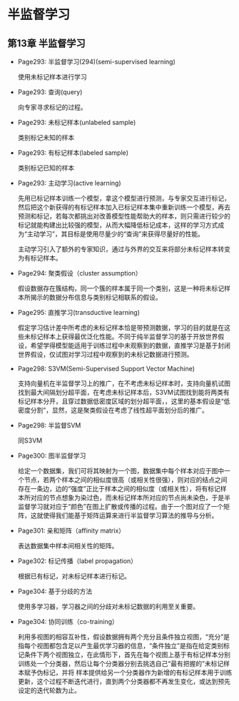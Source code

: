 # 半监督学习

## 第13章 半监督学习

* Page293: 半监督学习\(294\)\(semi-supervised learning\)

  使用未标记样本进行学习

* Page293: 查询\(query\)

  向专家寻求标记的过程。

* Page293: 未标记样本\(unlabeled sample\)

  类别标记未知的样本

* Page293: 有标记样本\(labeled sample\)

  类别标记已知的样本

* Page293: 主动学习\(active learning\)

  先用已标记样本训练一个模型，拿这个模型进行预测，与专家交互进行标记，然后把这个新获得的有标记样本加入已标记样本集中重新训练一个模型，再去预测和标记，若每次都挑出对改善模型性能帮助大的样本，则只需进行较少的标记就能构建出比较强的模型，从而大幅降低标记成本，这样的学习方式成为“主动学习”，其目标是使用尽量少的“查询”来获得尽量好的性能。

  主动学习引入了额外的专家知识，通过与外界的交互来将部分未标记样本转变为有标记样本。

* Page294: 聚类假设（cluster assumption）

  假设数据存在簇结构，同一个簇的样本属于同一个类别，这是一种将未标记样本所揭示的数据分布信息与类别标记相联系的假设。

* Page295: 直推学习\(transductive learning\)

  假定学习估计差中所考虑的未标记样本恰是带预测数据，学习的目的就是在这些未标记样本上获得最优泛化性能。不同于纯半监督学习的基于开放世界假设，希望学得模型能适用于训练过程中未观察到的数据，直推学习是基于封闭世界假设，仅试图对学习过程中观察到的未标记数据进行预测。

* Page298: S3VM\(Semi-Supervised Support Vector Machine\)

  支持向量机在半监督学习上的推广，在不考虑未标记样本时，支持向量机试图找到最大间隔划分超平面，在考虑未标记样本后，S3VM试图找到能将两类有标记样本分开，且穿过数据低密度区域的划分超平面，，这里的基本假设是“低密度分割”，显然，这是聚类假设在考虑了线性超平面划分后的推广。

* Page298: 半监督SVM

  同S3VM

* Page300: 图半监督学习

  给定一个数据集，我们可将其映射为一个图，数据集中每个样本对应于图中一个节点，若两个样本之间的相似度很高（或相关性很强），则对应的结点之间存在一条边，边的“强度”正比于样本之间的相似度（或相关性），将有标记样本所对应的节点想象为染过色，而未标记样本所对应的节点尚未染色，于是半监督学习就对应于“颜色”在图上扩散或传播的过程。由于一个图对应了一个矩阵，这就使得我们能基于矩阵运算来进行半监督学习算法的推导与分析。

* Page301: 亲和矩阵（affinity matrix）

  表达数据集中样本间相关性的矩阵。

* Page302: 标记传播（label propagation）

  根据已有标记，对未标记样本进行标记。

* Page304: 基于分歧的方法

  使用多学习器，学习器之间的分歧对未标记数据的利用至关重要。

* Page304: 协同训练（co-training）

  利用多视图的相容互补性，假设数据拥有两个充分且条件独立视图，“充分”是指每个视图都包含足以产生最优学习器的信息，“条件独立”是指在给定类别标记条件下两个视图独立，在此情形下，首先在每个视图上基于有标记样本分别训练处一个分类器，然后让每个分类器分别去挑选自己“最有把握的”未标记样本赋予伪标记，并将 样本提供给另一个分类器作为新增的有标记样本用于训练更新，这个过程不断迭代进行，直到两个分类器都不再发生变化，或达到预先设定的迭代轮数为止。


